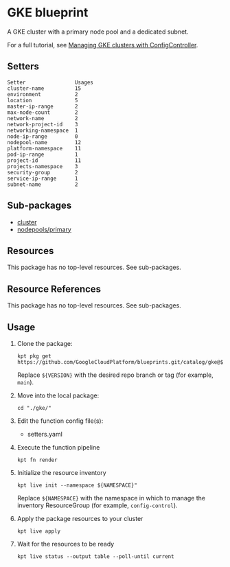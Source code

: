 # GKE blueprint

A GKE cluster with a primary node pool and a dedicated subnet.

For a full tutorial, see
[Managing GKE clusters with ConfigController](https://cloud.google.com/anthos-config-management/docs/tutorials/gke-cluster-blueprint).

## Setters

```
Setter                Usages
cluster-name          15
environment           2
location              5
master-ip-range       2
max-node-count        2
network-name          2
network-project-id    3
networking-namespace  1
node-ip-range         0
nodepool-name         12
platform-namespace    11
pod-ip-range          1
project-id            11
projects-namespace    3
security-group        2
service-ip-range      1
subnet-name           2
```

## Sub-packages

- [cluster](/catalog/gke/cluster)
- [nodepools/primary](/catalog/gke/nodepools/primary)

## Resources

This package has no top-level resources. See sub-packages.

## Resource References

This package has no top-level resources. See sub-packages.

## Usage

1.  Clone the package:
    ```
    kpt pkg get https://github.com/GoogleCloudPlatform/blueprints.git/catalog/gke@${VERSION}
    ```
    Replace `${VERSION}` with the desired repo branch or tag
    (for example, `main`).

1.  Move into the local package:
    ```
    cd "./gke/"
    ```

1.  Edit the function config file(s):
    - setters.yaml

1.  Execute the function pipeline
    ```
    kpt fn render
    ```

1.  Initialize the resource inventory
    ```
    kpt live init --namespace ${NAMESPACE}"
    ```
    Replace `${NAMESPACE}` with the namespace in which to manage
    the inventory ResourceGroup (for example, `config-control`).

1.  Apply the package resources to your cluster
    ```
    kpt live apply
    ```

1.  Wait for the resources to be ready
    ```
    kpt live status --output table --poll-until current
    ```

